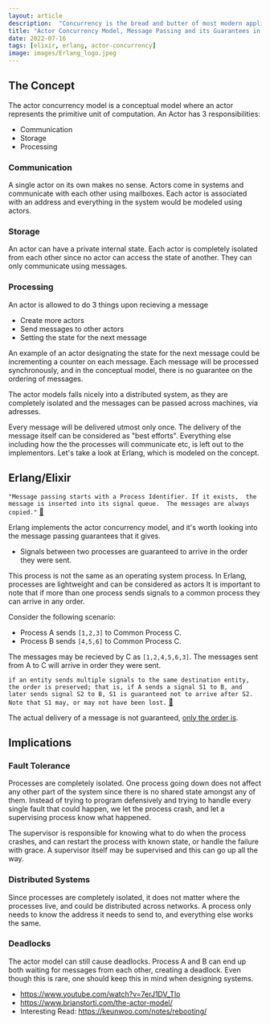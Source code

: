 ```yaml
---
layout: article
description:  "Concurrency is the bread and butter of most modern applications, and it is important to consider the different models which can model and solve the problems that concurrency brings, apart from threads and locks."
title: "Actor Concurrency Model, Message Passing and its Guarantees in Erlang/Elixir"
date: 2022-07-16
tags: [elixir, erlang, actor-concurrency]
image: images/Erlang_logo.jpeg
---
```


## The Concept

The actor concurrency model is a conceptual model where an actor represents the primitive unit of computation.
An Actor has 3 responsibilities: 

 - Communication
 - Storage
 - Processing

### Communication
A single actor on its own makes no sense. Actors come in systems and communicate with each other using mailboxes. Each actor is associated with an address and everything in the system would be modeled using actors.

### Storage

An actor can have a private internal state. Each actor is completely isolated from each other since no actor can access the state of another. They can only communicate using messages.

### Processing

An actor is allowed to do 3 things upon recieving a message

- Create more actors
- Send messages to other actors
- Setting the state for the next message

An example of an actor designating the state for the next message could be incrementing a counter on each message. Each message will be processed synchronously, and in the conceptual model, there is no guarantee on the ordering of messages.

The actor models falls nicely into a distributed system, as they are completely isolated and the messages can be passed across machines, via adresses. 

Every message will be delivered utmost only once. The delivery of the message itself can be considered as "best efforts". Everything else including how the the processes will communicate etc, is left out to the implementors. Let's take a look at Erlang, which is modeled on the concept.

## Erlang/Elixir

`
"Message passing starts with a Process Identifier. If it exists, 
the message is inserted into its signal queue. 
The messages are always copied."
`
[🔗](https://www.erlang.org/blog/message-passing/)

Erlang implements the actor concurrency model, and it's worth looking into the message passing guarantees that it gives.
 - Signals between two processes are guaranteed to arrive in the order they were sent.

This process is not the same as an operating system process. In Erlang, processes are lightweight and can be considered as actors
It is important to note that if more than one process sends signals to a common process they can arrive in any order.

Consider the following scenario: 

- Process A sends `[1,2,3]` to Common Process C.
- Process B sends `[4,5,6]` to Common Process C.

The messages may be recieved by C as `[1,2,4,5,6,3]`. The messages sent from A to C will arrive in order they were sent.

`
if an entity sends multiple signals to the same destination entity, the order is preserved; that is, if A sends a signal S1 to B, and later sends signal S2 to B, S1 is guaranteed not to arrive after S2. Note that S1 may, or may not have been lost.
` [🔗](https://www.erlang.org/doc/reference_manual/processes.html#signal-delivery)

The actual delivery of a message is not guaranteed, [only the order is](https://www.erlang.org/faq/academic.html#idm1231). 

## Implications

### Fault Tolerance

Processes are completely isolated. One process going down does not affect any other part of the system since there is no shared state amongst any of them. 
Instead of trying to program defensively and trying to handle every single fault that could happen, we let the process crash, and let a supervising process know what happened.

The supervisor is responsible for knowing what to do when the process crashes, and can restart the process with known state, or handle the failure with grace. 
A supervisor itself may be supervised and this can go up all the way.

### Distributed Systems

Since processes are completely isolated, it does not matter where the processes live, and could be distributed across networks. A process only needs to know the address it needs to send to, and everything else works the same.

### Deadlocks
The actor model can still cause deadlocks. Process A and B can end up both waiting for messages from each other, creating a deadlock. Even though this is rare, one should keep this in mind when designing systems.

- https://www.youtube.com/watch?v=7erJ1DV_Tlo 
- https://www.brianstorti.com/the-actor-model/ 
- Interesting Read: https://keunwoo.com/notes/rebooting/ 
